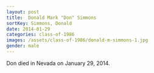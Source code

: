 ```yaml
---
layout: post
title:  Donald Mark "Don" Simmons
sortKey: Simmons, Donald
date: 2014-01-29
categories: class-of-1986
images: /assets/class-of-1986/donald-m-simmons-1.jpg
gender: male
---
```

Don died in Nevada on January 29, 2014.
